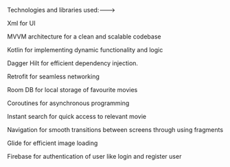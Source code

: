 Technologies and libraries used:--->

Xml for  UI

MVVM architecture for a clean and scalable codebase

Kotlin for implementing dynamic functionality and logic

Dagger Hilt for efficient dependency injection.

Retrofit for seamless networking

Room DB for local storage of favourite movies

Coroutines for asynchronous programming

Instant search for quick access to relevant movie

Navigation for smooth transitions between screens through using fragments

Glide for efficient image loading

Firebase for authentication of user like login and register user
